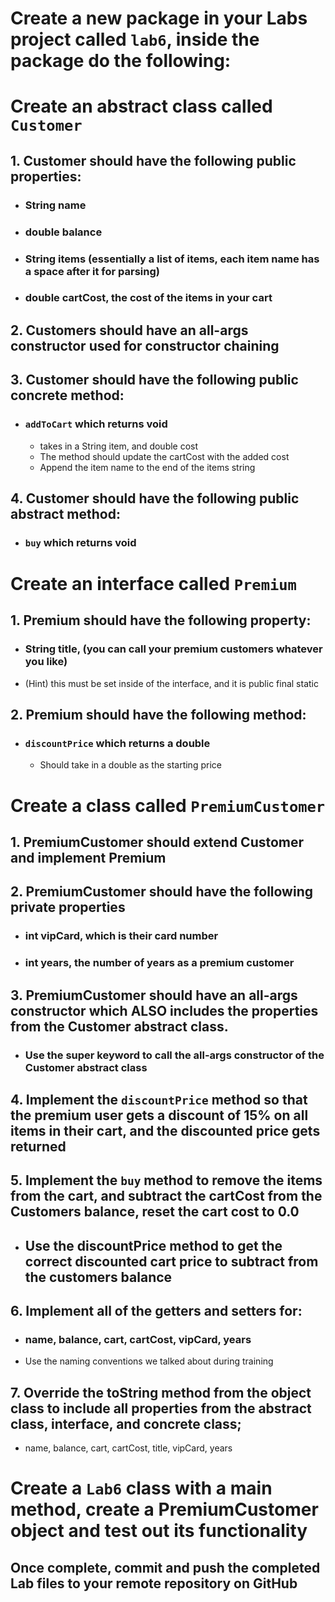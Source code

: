 # Create a new package in your Labs project called `lab6`, inside the package do the following:

# Create an abstract class called `Customer`

## 1. Customer should have the following public properties:
- ### String name
- ### double balance
- ### String items (essentially a list of items, each item name has a space after it for parsing)
- ### double cartCost, the cost of the items in your cart

## 2. Customers should have an all-args constructor used for constructor chaining

## 3. Customer should have the following public concrete method:
- ### `addToCart` which returns void
    - takes in a String item, and double cost
    - The method should update the cartCost with the added cost
    - Append the item name to the end of the items string

## 4. Customer should have the following public abstract method:
- ### `buy` which returns void

# Create an interface called `Premium`

## 1. Premium should have the following property:
- ### String title, (you can call your premium customers whatever you like)
- (Hint) this must be set inside of the interface, and it is public final static

## 2. Premium should have the following method:
- ### `discountPrice` which returns a double
    - Should take in a double as the starting price

# Create a class called `PremiumCustomer`

## 1. PremiumCustomer should extend Customer and implement Premium

## 2. PremiumCustomer should have the following private properties
- ### int vipCard, which is their card number
- ### int years, the number of years as a premium customer

## 3. PremiumCustomer should have an all-args constructor which ALSO includes the properties from the Customer abstract class. 
- ### Use the super keyword to call the all-args constructor of the Customer abstract class

## 4. Implement the `discountPrice` method so that the premium user gets a discount of 15% on all items in their cart, and the discounted price gets returned

## 5. Implement the `buy` method to remove the items from the cart, and subtract the cartCost from the Customers balance, reset the cart cost to 0.0
- ## Use the discountPrice method to get the correct discounted cart price to subtract from the customers balance

## 6. Implement all of the getters and setters for:
- ### name, balance, cart, cartCost, vipCard, years
- Use the naming conventions we talked about during training

## 7. Override the toString method from the object class to include all properties from the abstract class, interface, and concrete class;
- name, balance, cart, cartCost, title, vipCard, years

# Create a `Lab6` class with a main method, create a PremiumCustomer object and test out its functionality

## Once complete, commit and push the completed Lab files to your remote repository on GitHub